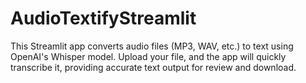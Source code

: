# AudioTextifyStreamlit
This Streamlit app converts audio files (MP3, WAV, etc.) to text using OpenAI's Whisper model. Upload your file, and the app will quickly transcribe it, providing accurate text output for review and download.
